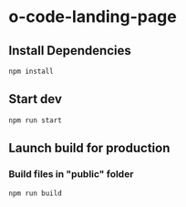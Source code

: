 # o-code-landing-page

## Install Dependencies  
`npm install`

## Start dev 
`npm run start`

## Launch build for production
### Build files in "public" folder
`npm run build`
